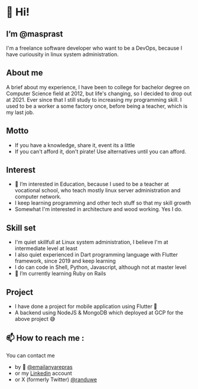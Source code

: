# 👋 Hi!
## I’m @masprast
I'm a freelance software developer who want to be a DevOps, because I have curiousity in linux system administration.

## About me
A brief about my experience, I have been to college for bachelor degree on Computer Science field at 2012, but life's changing, so I decided to drop out at 2021. Ever since that I still study to increasing my programming skill. I used to be a worker a some factory once, before being a teacher, which is my last job.

## Motto
- If you have a knowledge, share it, event its a little
- If you can't afford it, don't pirate! Use alternatives until you can afford.

## Interest
- 👀 I’m interested in Education, because I used to be a teacher at vocational school, who teach mostly linux server administration and computer network.
- I keep learning programming and other tech stuff so that my skill growth
- Somewhat I'm interested in architecture and wood working. Yes I do.

## Skill set
- I'm quiet skillfull at Linux system administration, I believe I'm at intermediate level at least
- I also quiet experienced in Dart programming language with Flutter framework, since 2019 and keep learning
- I do can code in Shell, Python, Javascript, although not at master level
- 🌱 I’m currently learning Ruby on Rails

## Project
- I have done a project for mobile application using Flutter 📱
- A backend using NodeJS & MongoDB which deployed at GCP for the above project 😅

## 📫 How to reach me :
You can contact me
- by 📧 [@emailanyarepras](mailto:emailanyarepras@gmail.com)
- or my [Linkedin](https://www.linkedin.com/in/masprast) account
- or X (formerly Twitter) [@randuwe](https://twitter.com/randuwe)
